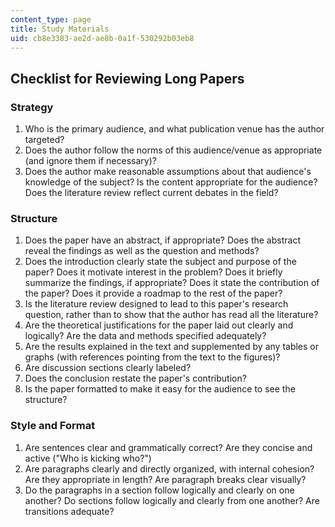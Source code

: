 ```yaml
---
content_type: page
title: Study Materials
uid: cb8e3383-ae2d-ae8b-0a1f-530292b03eb8
---
```


Checklist for Reviewing Long Papers
-----------------------------------

### Strategy

1.  Who is the primary audience, and what publication venue has the author targeted?
2.  Does the author follow the norms of this audience/venue as appropriate (and ignore them if necessary)?
3.  Does the author make reasonable assumptions about that audience's knowledge of the subject? Is the content appropriate for the audience? Does the literature review reflect current debates in the field?

### Structure

1.  Does the paper have an abstract, if appropriate? Does the abstract reveal the findings as well as the question and methods?
2.  Does the introduction clearly state the subject and purpose of the paper? Does it motivate interest in the problem? Does it briefly summarize the findings, if appropriate? Does it state the contribution of the paper? Does it provide a roadmap to the rest of the paper?
3.  Is the literature review designed to lead to this paper's research question, rather than to show that the author has read all the literature?
4.  Are the theoretical justifications for the paper laid out clearly and logically? Are the data and methods specified adequately?
5.  Are the results explained in the text and supplemented by any tables or graphs (with references pointing from the text to the figures)?
6.  Are discussion sections clearly labeled?
7.  Does the conclusion restate the paper's contribution?
8.  Is the paper formatted to make it easy for the audience to see the structure?

### Style and Format

1.  Are sentences clear and grammatically correct? Are they concise and active ("Who is kicking who?")
2.  Are paragraphs clearly and directly organized, with internal cohesion? Are they appropriate in length? Are paragraph breaks clear visually?
3.  Do the paragraphs in a section follow logically and clearly on one another? Do sections follow logically and clearly from one another? Are transitions adequate?